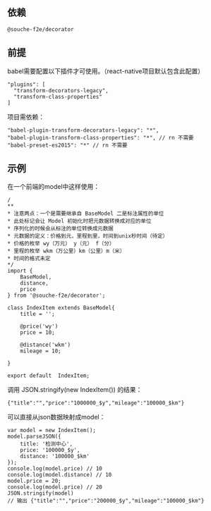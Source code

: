 
## 依赖

`@souche-f2e/decorator`

## 前提

babel需要配置以下插件才可使用。（react-native项目默认包含此配置）
```
"plugins": [
  "transform-decorators-legacy",
  "transform-class-properties"
]
```
项目需依赖：
```
"babel-plugin-transform-decorators-legacy": "*",
"babel-plugin-transform-class-properties": "*", // rn 不需要
"babel-preset-es2015": "*" // rn 不需要
```


## 示例

在一个前端的model中这样使用：

```
/
**
* 注意两点：一个是需要继承自 BaseModel 二是标注属性的单位
* 此处标记会让 Model 初始化时把元数据转换成对应的单位
* 序列化的时候会从标注的单位转换成元数据
* 元数据的定义：价格到元，里程到里，时间到unix秒时间（待定）
* 价格的枚举 wy（万元） y（元） f（分）
* 里程的枚举 wkm（万公里）km（公里）m（米）
* 时间的格式未定
*/
import {
    BaseModel,
    distance,
    price
} from '@souche-f2e/decorator';

class IndexItem extends BaseModel{
    title = '';

    @price('wy')
    price = 10;

    @distance('wkm')
    mileage = 10;

}

export default  IndexItem;
```
调用 JSON.stringify(new IndexItem()) 的结果：

```
{"title":"","price":"1000000_$y","mileage":"100000_$km"}
```

可以直接从json数据映射成model：

```
var model = new IndexItem();
model.parseJSON({
    title: '检测中心',
    price: '100000_$y',
    distance: '100000_$km'
});
console.log(model.price) // 10
console.log(model.distance) // 10
model.price = 20;
console.log(model.price) // 20
JSON.stringify(model)
// 输出 {"title":"","price":"200000_$y","mileage":"100000_$km"}
```
